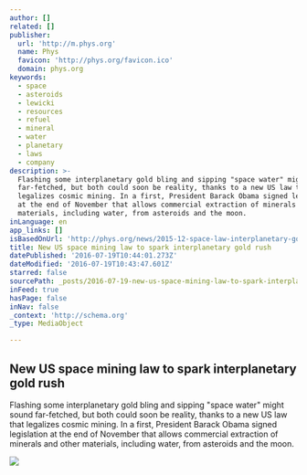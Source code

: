 ```yaml
---
author: []
related: []
publisher:
  url: 'http://m.phys.org'
  name: Phys
  favicon: 'http://phys.org/favicon.ico'
  domain: phys.org
keywords:
  - space
  - asteroids
  - lewicki
  - resources
  - refuel
  - mineral
  - water
  - planetary
  - laws
  - company
description: >-
  Flashing some interplanetary gold bling and sipping "space water" might sound
  far-fetched, but both could soon be reality, thanks to a new US law that
  legalizes cosmic mining. In a first, President Barack Obama signed legislation
  at the end of November that allows commercial extraction of minerals and other
  materials, including water, from asteroids and the moon.
inLanguage: en
app_links: []
isBasedOnUrl: 'http://phys.org/news/2015-12-space-law-interplanetary-gold.html'
title: New US space mining law to spark interplanetary gold rush
datePublished: '2016-07-19T10:44:01.273Z'
dateModified: '2016-07-19T10:43:47.601Z'
starred: false
sourcePath: _posts/2016-07-19-new-us-space-mining-law-to-spark-interplanetary-gold-rush.md
inFeed: true
hasPage: false
inNav: false
_context: 'http://schema.org'
_type: MediaObject

---
```

<article style=""><h1>New US space mining law to spark interplanetary gold rush</h1><p>Flashing some interplanetary gold bling and sipping "space water" might sound far-fetched, but both could soon be reality, thanks to a new US law that legalizes cosmic mining. In a first, President Barack Obama signed legislation at the end of November that allows commercial extraction of minerals and other materials, including water, from asteroids and the moon.</p><img src="http://cdn.phys.org/newman/gfx/news/2015/3-illustration.jpg" /></article>